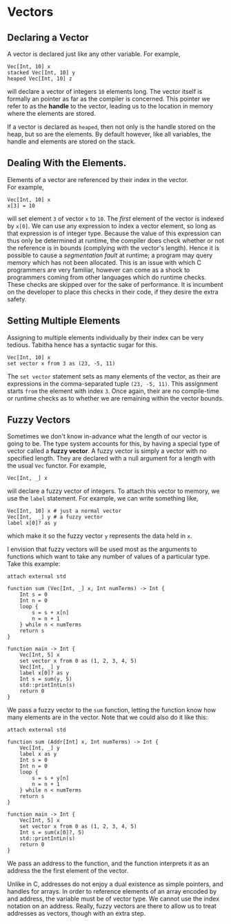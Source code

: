 # Vectors 
## Declaring a Vector
A vector is declared just like any other variable. 
For example,

    Vec[Int, 10] x 
    stacked Vec[Int, 10] y
    heaped Vec[Int, 10] z 

will declare a vector of integers `10` elements long. 
The vector itself is formally an pointer as far as the compiler is concerned. 
This pointer we refer to as the **handle** to the vector, leading us to the location in memory where the elements are stored. 

If a vector is declared as `heaped`, then not only is the handle stored on the heap, but so are the elements. 
By default however, like all variables, the handle and elements are stored on the stack. 

## Dealing With the Elements. 
Elements of a vector are referenced by their index in the vector.  
For example,
    
    Vec[Int, 10] x
    x[3] = 10 

will set element `3` of vector `x` to `10`. 
The *first* element of the vector is indexed by `x[0]`. 
We can use any expression to index a vector element, so long as that expression is of integer type. 
Because the value of this expression can thus only be determined at runtime, the compiler does check whether or not the reference is in bounds (complying with the vector's length). 
Hence it is possible to cause a *segmentation fault* at runtime; a program may query memory which has not been allocated. 
This is an issue with which C programmers are very familiar, however can come as a shock to programmers coming from other languages which do runtime checks.
These checks are skipped over for the sake of performance. 
It is incumbent on the developer to place this checks in their code, if they desire the extra safety. 

## Setting Multiple Elements

Assigning to multiple elements individually by their index can be very tedious. 
Tabitha hence has a syntactic sugar for this. 

    Vec[Int, 10] x
    set vector x from 3 as (23, -5, 11)

The `set vector` statement sets as many elements of the vector,
as their are expressions in the comma-separated tuple `(23, -5, 11)`. 
This assignment starts `from` the element with index `3`. 
Once again, their are no compile-time or runtime checks as to whether we are remaining within the vector bounds. 

## Fuzzy Vectors

Sometimes we don't know in-advance what the length of our vector is going to be. 
The type system accounts for this, by having a special type of vector called a **fuzzy vector**. 
A fuzzy vector is simply a vector with no specified length. 
They are declared with a null argument for a length with the usual `Vec` functor. 
For example, 

    Vec[Int, _] x
    
will declare a fuzzy vector of integers. 
To attach this vector to memory, we use the `label` statement. 
For example, we can write something like,

    Vec[Int, 10] x # just a normal vector
    Vec[Int,  _] y # a fuzzy vector
    label x[0]? as y 
    
which make it so the fuzzy vector `y` represents the data held in `x`. 

I envision that fuzzy vectors will be used most as the arguments to functions which want to take any number of values of a particular type. 
Take this example:

    attach external std

    function sum (Vec[Int, _] x, Int numTerms) -> Int {
        Int s = 0
        Int n = 0
        loop {
            s = s + x[n]
            n = n + 1
        } while n < numTerms
        return s
    }

    function main -> Int {
        Vec[Int, 5] x 
        set vector x from 0 as (1, 2, 3, 4, 5) 
        Vec[Int, _] y
        label x[0]? as y
        Int s = sum(y, 5)
        std::printIntLn(s)
        return 0
    }
    
We pass a fuzzy vector to the `sum` function, letting the function know how many elements are in the vector. 
Note that we could also do it like this:

    attach external std

    function sum (Addr[Int] x, Int numTerms) -> Int {
        Vec[Int, _] y
        label x as y 
        Int s = 0
        Int n = 0
        loop {
            s = s + y[n]
            n = n + 1
        } while n < numTerms
        return s
    }

    function main -> Int {
        Vec[Int, 5] x 
        set vector x from 0 as (1, 2, 3, 4, 5) 
        Int s = sum(x[0]?, 5)
        std::printIntLn(s)
        return 0
    }
    
We pass an address to the function, and the function interprets it as an address the the first element of the vector. 

Unlike in C, addresses do not enjoy a dual existence as simple pointers, and handles for arrays. 
In order to reference elements of an array encoded by and address, the variable must be of vector type. 
We cannot use the index notation on an address. 
Really, fuzzy vectors are there to allow us to treat addresses as vectors, though with an extra step. 



